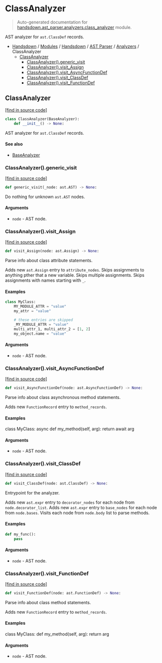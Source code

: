 # ClassAnalyzer

> Auto-generated documentation for [handsdown.ast_parser.analyzers.class_analyzer](https://github.com/vemel/handsdown/blob/master/handsdown/ast_parser/analyzers/class_analyzer.py) module.

AST analyzer for `ast.ClassDef` records.

- [Handsdown](../../../README.md#-handsdown---python-documentation-generator) / [Modules](../../../MODULES.md#modules) / [Handsdown](../../index.md#handsdown) / [AST Parser](../index.md#ast-parser) / [Analyzers](index.md#analyzers) / ClassAnalyzer
    - [ClassAnalyzer](#classanalyzer)
        - [ClassAnalyzer().generic_visit](#classanalyzergeneric_visit)
        - [ClassAnalyzer().visit_Assign](#classanalyzervisit_assign)
        - [ClassAnalyzer().visit_AsyncFunctionDef](#classanalyzervisit_asyncfunctiondef)
        - [ClassAnalyzer().visit_ClassDef](#classanalyzervisit_classdef)
        - [ClassAnalyzer().visit_FunctionDef](#classanalyzervisit_functiondef)

## ClassAnalyzer

[[find in source code]](https://github.com/vemel/handsdown/blob/master/handsdown/ast_parser/analyzers/class_analyzer.py#L13)

```python
class ClassAnalyzer(BaseAnalyzer):
    def __init__() -> None:
```

AST analyzer for `ast.ClassDef` records.

#### See also

- [BaseAnalyzer](base_analyzer.md#baseanalyzer)

### ClassAnalyzer().generic_visit

[[find in source code]](https://github.com/vemel/handsdown/blob/master/handsdown/ast_parser/analyzers/class_analyzer.py#L143)

```python
def generic_visit(_node: ast.AST) -> None:
```

Do nothing for unknown `ast.AST` nodes.

#### Arguments

- `node` - AST node.

### ClassAnalyzer().visit_Assign

[[find in source code]](https://github.com/vemel/handsdown/blob/master/handsdown/ast_parser/analyzers/class_analyzer.py#L103)

```python
def visit_Assign(node: ast.Assign) -> None:
```

Parse info about class attribute statements.

Adds new `ast.Assign` entry to `attribute_nodes`.
Skips assignments to anything pther that a new variable.
Skips multiple assignments.
Skips assignments with names starting with `_`.

#### Examples

```python
class MyClass:
    MY_MODULE_ATTR = "value"
    my_attr = "value"

    # these entries are skipped
    _MY_MODULE_ATTR = "value"
    multi_attr_1, multi_attr_2 = [1, 2]
    my_object.name = "value"
```

#### Arguments

- `node` - AST node.

### ClassAnalyzer().visit_AsyncFunctionDef

[[find in source code]](https://github.com/vemel/handsdown/blob/master/handsdown/ast_parser/analyzers/class_analyzer.py#L85)

```python
def visit_AsyncFunctionDef(node: ast.AsyncFunctionDef) -> None:
```

Parse info about class asynchronous method statements.

Adds new `FunctionRecord` entry to `method_records`.

#### Examples

class MyClass:
    async def my_method(self, arg):
        return await arg

#### Arguments

- `node` - AST node.

### ClassAnalyzer().visit_ClassDef

[[find in source code]](https://github.com/vemel/handsdown/blob/master/handsdown/ast_parser/analyzers/class_analyzer.py#L26)

```python
def visit_ClassDef(node: ast.ClassDef) -> None:
```

Entrypoint for the analyzer.

Adds new `ast.expr` entry to `decorator_nodes` for each node
from `node.decorator_list`.
Adds new `ast.expr` entry to `base_nodes` for each node
from `node.bases`.
Visits each node from `node.body` list to parse methods.

#### Examples

```python
def my_func():
    pass
```

#### Arguments

- `node` - AST node.

### ClassAnalyzer().visit_FunctionDef

[[find in source code]](https://github.com/vemel/handsdown/blob/master/handsdown/ast_parser/analyzers/class_analyzer.py#L67)

```python
def visit_FunctionDef(node: ast.FunctionDef) -> None:
```

Parse info about class method statements.

Adds new `FunctionRecord` entry to `method_records`.

#### Examples

class MyClass:
    def my_method(self, arg):
        return arg

#### Arguments

- `node` - AST node.
